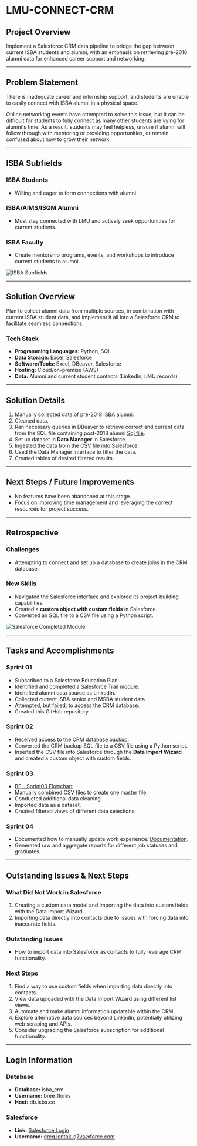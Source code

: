 # LMU-CONNECT-CRM

## Project Overview
Implement a Salesforce CRM data pipeline to bridge the gap between current ISBA students and alumni, with an emphasis on retrieving pre-2018 alumni data for enhanced career support and networking.

---

## Problem Statement
There is inadequate career and internship support, and students are unable to easily connect with ISBA alumni in a physical space.  

Online networking events have attempted to solve this issue, but it can be difficult for students to fully connect as many other students are vying for alumni's time. As a result, students may feel helpless, unsure if alumni will follow through with mentoring or providing opportunities, or remain confused about how to grow their network.

---

## ISBA Subfields

### ISBA Students
- Willing and eager to form connections with alumni.

### ISBA/AIMS/ISQM Alumni
- Must stay connected with LMU and actively seek opportunities for current students.

### ISBA Faculty
- Create mentorship programs, events, and workshops to introduce current students to alumni.

![ISBA Subfields](https://github.com/user-attachments/assets/2d96431f-6eb0-483d-9321-37a2fd553d25)

---

## Solution Overview
Plan to collect alumni data from multiple sources, in combination with current ISBA student data, and implement it all into a Salesforce CRM to facilitate seamless connections.

### Tech Stack
- **Programming Languages:** Python, SQL  
- **Data Storage:** Excel, Salesforce  
- **Software/Tools:** Excel, DBeaver, Salesforce  
- **Hosting:** Cloud/on-premise (AWS)  
- **Data:** Alumni and current student contacts (LinkedIn, LMU records)

---

## Solution Details
1. Manually collected data of pre-2018 ISBA alumni.
2. Cleaned data.
3. Ran necessary queries in DBeaver to retrieve correct and current data from the SQL file containing post-2018 alumni [Sql file]().
4. Set up dataset in **Data Manager** in Salesforce.
5. Ingested the data from the CSV file into Salesforce.
6. Used the Data Manager interface to filter the data.
7. Created tables of desired filtered results.

---

## Next Steps / Future Improvements
- No features have been abandoned at this stage.
- Focus on improving time management and leveraging the correct resources for project success.

---

## Retrospective

### Challenges
- Attempting to connect and set up a database to create joins in the CRM database.

### New Skills
- Navigated the Salesforce interface and explored its project-building capabilities.
- Created a **custom object with custom fields** in Salesforce.
- Converted an SQL file to a CSV file using a Python script.

![Salesforce Completed Module](https://github.com/user-attachments/assets/33ba2f05-9875-4208-be3e-d3589201f65b)

---

## Tasks and Accomplishments

### Sprint 01
- Subscribed to a Salesforce Education Plan.
- Identified and completed a Salesforce Trail module.
- Identified alumni data source as LinkedIn.
- Collected current ISBA senior and MSBA student data.
- Attempted, but failed, to access the CRM database.
- Created this GitHub repository.

### Sprint 02
- Received access to the CRM database backup.
- Converted the CRM backup SQL file to a CSV file using a Python script.
- Inserted the CSV file into Salesforce through the **Data Import Wizard** and created a custom object with custom fields.

### Sprint 03
- [BF - Sprint03 Flowchart](https://github.com/user-attachments/files/17369309/BF.-.Sprint03.Flowchart.pdf)
- Manually combined CSV files to create one master file.
- Conducted additional data cleaning.
- Imported data as a dataset.
- Created filtered views of different data selections.

### Sprint 04
- Documented how to manually update work experience: [Documentation](https://github.com/breeflores129/LMU-CONNECT-CRM/blob/main/Capstone%20Documentation.pdf).  
- Generated raw and aggregate reports for different job statuses and graduates.

---

## Outstanding Issues & Next Steps

### What Did Not Work in Salesforce
1. Creating a custom data model and importing the data into custom fields with the Data Import Wizard.  
2. Importing data directly into contacts due to issues with forcing data into inaccurate fields.

### Outstanding Issues
- How to import data into Salesforce as contacts to fully leverage CRM functionality.

### Next Steps
1. Find a way to use custom fields when importing data directly into contacts.
2. View data uploaded with the Data Import Wizard using different list views.
3. Automate and make alumni information updatable within the CRM.
4. Explore alternative data sources beyond LinkedIn, potentially utilizing web scraping and APIs.
5. Consider upgrading the Salesforce subscription for additional functionality.

---

## Login Information

### Database
- **Database:** isba_crm  
- **Username:** bree_flores  
- **Host:** db.isba.co  

### Salesforce
- **Link:** [Salesforce Login](https://lmu2.my.salesforce.com/?ec=302&startURL=%2Fvisualforce%2Fsession%3Furl%3Dhttps%253A%252F%252Flmu2.lightning.force.com%252Flightning%252Fpage%252Fhome)  
- **Username:** greg.lontok-q7va@force.com
